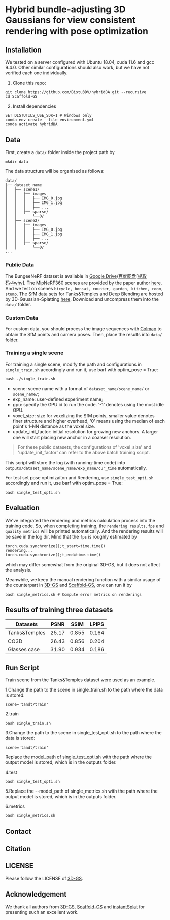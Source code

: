# Hybrid bundle-adjusting 3D Gaussians for view consistent rendering with pose optimization


## Installation

We tested on a server configured with Ubuntu 18.04, cuda 11.6 and gcc 9.4.0. Other similar configurations should also work, but we have not verified each one individually.

1. Clone this repo:

```
git clone https://github.com/Bistu3DV/hybridBA.git --recursive
cd Scaffold-GS
```

2. Install dependencies

```
SET DISTUTILS_USE_SDK=1 # Windows only
conda env create --file environment.yml
conda activate hybridBA
```

## Data

First, create a ```data/``` folder inside the project path by 

```
mkdir data
```

The data structure will be organised as follows:

```
data/
├── dataset_name
│   ├── scene1/
│   │   ├── images
│   │   │   ├── IMG_0.jpg
│   │   │   ├── IMG_1.jpg
│   │   │   ├── ...
│   │   ├── sparse/
│   │       └──0/
│   ├── scene2/
│   │   ├── images
│   │   │   ├── IMG_0.jpg
│   │   │   ├── IMG_1.jpg
│   │   │   ├── ...
│   │   ├── sparse/
│   │       └──0/
...
```


### Public Data

The BungeeNeRF dataset is available in [Google Drive](https://drive.google.com/file/d/1nBLcf9Jrr6sdxKa1Hbd47IArQQ_X8lww/view?usp=sharing)/[百度网盘[提取码:4whv]](https://pan.baidu.com/s/1AUYUJojhhICSKO2JrmOnCA). The MipNeRF360 scenes are provided by the paper author [here](https://jonbarron.info/mipnerf360/). And we test on scenes ```bicycle, bonsai, counter, garden, kitchen, room, stump```. The SfM data sets for Tanks&Temples and Deep Blending are hosted by 3D-Gaussian-Splatting [here](https://repo-sam.inria.fr/fungraph/3d-gaussian-splatting/datasets/input/tandt_db.zip). Download and uncompress them into the ```data/``` folder.

### Custom Data

For custom data, you should process the image sequences with [Colmap](https://colmap.github.io/) to obtain the SfM points and camera poses. Then, place the results into ```data/``` folder.


### Training a single scene

For training a single scene, modify the path and configurations in ```single_train.sh``` accordingly and run it, use barf with optim_pose = True:

```
bash ./single_train.sh
```

- scene: scene name with a format of ```dataset_name/scene_name/``` or ```scene_name/```;
- exp_name: user-defined experiment name;
- gpu: specify the GPU id to run the code. '-1' denotes using the most idle GPU. 
- voxel_size: size for voxelizing the SfM points, smaller value denotes finer structure and higher overhead, '0' means using the median of each point's 1-NN distance as the voxel size.
- update_init_factor: initial resolution for growing new anchors. A larger one will start placing new anchor in a coarser resolution.

> For these public datasets, the configurations of 'voxel_size' and 'update_init_factor' can refer to the above batch training script. 


This script will store the log (with running-time code) into ```outputs/dataset_name/scene_name/exp_name/cur_time``` automatically.

For test set pose optimizaiton and Rendering, use ```single_test_opti.sh``` accordingly and run it, use barf with optim_pose = True:

```
bash single_test_opti.sh
```


## Evaluation

We've integrated the rendering and metrics calculation process into the training code. So, when completing training, the ```rendering results```, ```fps``` and ```quality metrics``` will be printed automatically. And the rendering results will be save in the log dir. Mind that the ```fps``` is roughly estimated by 

```
torch.cuda.synchronize();t_start=time.time()
rendering...
torch.cuda.synchronize();t_end=time.time()
```

which may differ somewhat from the original 3D-GS, but it does not affect the analysis.

Meanwhile, we keep the manual rendering function with a similar usage of the counterpart in [3D-GS](https://github.com/graphdeco-inria/gaussian-splatting) and [Scaffold-GS](https://github.com/city-super/Scaffold-GS), one can run it by 

```
bash single_metrics.sh # Compute error metrics on renderings
```

## Results of training three datasets
|Datasets       | PSNR | SSIM | LPIPS |  
|--------------|------|------|-------|  
| Tanks&Temples| 25.17| 0.855| 0.164 |  
| CO3D         | 26.43| 0.856| 0.204 |  
| Glasses case | 31.90| 0.934| 0.186 |

## Run Script
Train scene from the Tanks&Temples dataset were used as an example.

1.Change the path to the scene in single_train.sh to the path where the data is stored:
```
scene='tandt/train'
```

2.train
```
bash single_train.sh
```

3.Change the path to the scene in single_test_opti.sh to the path where the data is stored:
```
scene='tandt/train'
```

Replace the model_path of single_test_opti.sh with the path where the output model is stored, which is in the outputs folder.

4.test
```
bash single_test_opti.sh
```

5.Replace the --model_path of single_metrics.sh with the path where the output model is stored, which is in the outputs folder.

6.metrics
```
bash single_metrics.sh
```


## Contact


## Citation


## LICENSE

Please follow the LICENSE of [3D-GS](https://github.com/graphdeco-inria/gaussian-splatting).

## Acknowledgement

We thank all authors from [3D-GS](https://github.com/graphdeco-inria/gaussian-splatting), [Scaffold-GS](https://github.com/city-super/Scaffold-GS) and [instantSplat](https://github.com/NVlabs/InstantSplat) for presenting such an excellent work.
